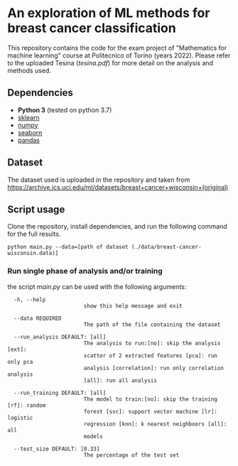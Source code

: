 # An exploration of ML methods for breast cancer classification
This repository contains the code for the exam project of "Mathematics for machine learning" course at Politecnico of Torino (years 2022).
Please refer to the uploaded Tesina (*tesina.pdf*) for more detail on the analysis and methods used.

## Dependencies
- **Python 3** (tested on python 3.7)
- [sklearn](https://scikit-learn.org)
- [numpy](https://numpy.org)
- [seaborn](https://seaborn.pydata.org)
- [pandas](https://pandas.pydata.org/)

## Dataset
The dataset used is uploaded in the repository and taken from https://archive.ics.uci.edu/ml/datasets/breast+cancer+wisconsin+(original)

## Script usage

Clone the repository, install dependencies, and run the following command for the full results.
```
python main.py --data=[path of dataset (./data/breast-cancer-wisconsin.data)]
```

### Run single phase of analysis and/or training
the script *main.py* can be used with the following arguments:
```
  -h, --help            
                        show this help message and exit
                        
  --data REQUIRED
                        The path of the file containing the dataset
                        
  --run_analysis DEFAULT: [all]
                        The analysis to run:[no]: skip the analysis [ext]:
                        scatter of 2 extracted features [pca]: run only pca
                        analysis [correlation]: run only correlation analysis
                        [all]: run all analysis
                        
  --run_training DEFAULT: [all]
                        The model to train:[no]: skip the training [rf]: random
                        forest [svc]: support vector machine [lr]: logistic
                        regression [knn]: k nearest neighboors [all]: all
                        models
                        
  --test_size DEFAULT: [0.33]
                        The percentage of the test set
  ```
